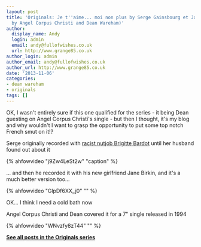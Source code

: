 ```yaml
---
layout: post
title: 'Originals: Je t''aime... moi non plus by Serge Gainsbourg et Jane Birkin (covered
  by Angel Corpus Christi and Dean Wareham)'
author:
  display_name: Andy
  login: admin
  email: andy@fullofwishes.co.uk
  url: http://www.grange85.co.uk
author_login: admin
author_email: andy@fullofwishes.co.uk
author_url: http://www.grange85.co.uk
date: '2013-11-06'
categories:
- dean wareham
- originals
tags: []
---
```

<p>OK, I wasn't entirely sure if this one qualified for the series - it being Dean guesting on Angel Corpus Christi's single - but then I thought, it's my blog and why wouldn't I want to grasp the opportunity to put some top notch French smut on it!?</p>
<p>Serge originally recorded with <a href="http://en.wikipedia.org/wiki/Brigitte_Bardot#Politics_and_legal_issues">racist nutjob Brigitte Bardot</a> until her husband found out about it<br />
</p>
{% ahfowvideo "j9Zw4LeSt2w" "caption" %}

<p>... and then he recorded it with his new girlfriend Jane Birkin, and it's a much better version too...<br />
</p>
{% ahfowvideo "GlpDf6XX_j0" "" %}
<p>OK... I think I need a cold bath now</p>
<p>Angel Corpus Christi and Dean covered it for a 7" single released in 1994<br />
</p>
{% ahfowvideo "WNvzfy8zT44" "" %}
<p><strong><a href="/category/originals/" title="List: Originals">See all posts in the Originals series</a></strong></p>
